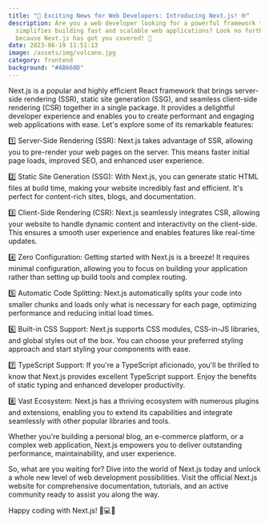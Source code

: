 ```yaml
---
title: "🚀 Exciting News for Web Developers: Introducing Next.js! 🌐"
description: Are you a web developer looking for a powerful framework that
  simplifies building fast and scalable web applications? Look no further
  because Next.js has got you covered! 🎉
date: 2023-06-19 11:51:13
image: /assets/img/volcano.jpg
category: frontend
background: "#AB660D"
---
```


<!--StartFragment-->

Next.js is a popular and highly efficient React framework that brings server-side rendering (SSR), static site generation (SSG), and seamless client-side rendering (CSR) together in a single package. It provides a delightful developer experience and enables you to create performant and engaging web applications with ease. Let's explore some of its remarkable features:

1️⃣ Server-Side Rendering (SSR): Next.js takes advantage of SSR, allowing you to pre-render your web pages on the server. This means faster initial page loads, improved SEO, and enhanced user experience.

2️⃣ Static Site Generation (SSG): With Next.js, you can generate static HTML files at build time, making your website incredibly fast and efficient. It's perfect for content-rich sites, blogs, and documentation.

3️⃣ Client-Side Rendering (CSR): Next.js seamlessly integrates CSR, allowing your website to handle dynamic content and interactivity on the client-side. This ensures a smooth user experience and enables features like real-time updates.

4️⃣ Zero Configuration: Getting started with Next.js is a breeze! It requires minimal configuration, allowing you to focus on building your application rather than setting up build tools and complex routing.

5️⃣ Automatic Code Splitting: Next.js automatically splits your code into smaller chunks and loads only what is necessary for each page, optimizing performance and reducing initial load times.

6️⃣ Built-in CSS Support: Next.js supports CSS modules, CSS-in-JS libraries, and global styles out of the box. You can choose your preferred styling approach and start styling your components with ease.

7️⃣ TypeScript Support: If you're a TypeScript aficionado, you'll be thrilled to know that Next.js provides excellent TypeScript support. Enjoy the benefits of static typing and enhanced developer productivity.

8️⃣ Vast Ecosystem: Next.js has a thriving ecosystem with numerous plugins and extensions, enabling you to extend its capabilities and integrate seamlessly with other popular libraries and tools.

Whether you're building a personal blog, an e-commerce platform, or a complex web application, Next.js empowers you to deliver outstanding performance, maintainability, and user experience.

So, what are you waiting for? Dive into the world of Next.js today and unlock a whole new level of web development possibilities. Visit the official Next.js website for comprehensive documentation, tutorials, and an active community ready to assist you along the way.

Happy coding with Next.js! 🚀💻✨
